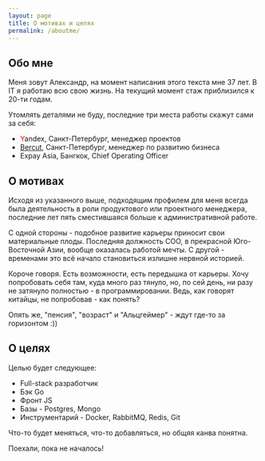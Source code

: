 ```yaml
---
layout: page
title: О мотивах и целях
permalink: /aboutme/
---
```

## Обо мне
Меня зовут Александр, на момент написания этого текста мне 37 лет.
В IT я работаю всю свою жизнь. На текущий момент стаж приблизился к 20-ти годам.

Утомлять деталями не буду, последние три места работы скажут сами за себя:
* <span style="color:red">Y</span>andex, Санкт-Петербург, менеджер проектов
* [Bercut](http://bercut.com/about/), Санкт-Петербург, менеджер по развитию бизнеса
* Expay Asia, Бангкок, Chief Operating Officer

## О мотивах
Исходя из указанного выше, подходящим профилем для меня всегда была деятельность в роли продуктового или проектного менеджера, последние лет пять сместившаяся больше к административной работе.

С одной стороны - подобное развитие карьеры приносит свои материальные плоды. Последняя должность COO, в прекрасной Юго-Восточной Азии, вообще оказалась работой мечты. С другой - временами это всё начало становиться излишне нервной историей.

Короче говоря. Есть возможности, есть передышка от карьеры.
Хочу попробовать себя там, куда много раз тянуло, но, по сей день, ни разу не затянуло полностью - в программировании.
Ведь, как говорят китайцы, не попробовав - как понять?

Опять же, "пенсия", "возраст" и "Альцгеймер" - ждут где-то за горизонтом :))
## О целях

Целью будет следующее:
* Full-stack разработчик
* Бэк Go
* Фронт JS
* Базы - Postgres, Mongo
* Инструментарий - Docker, RabbitMQ, Redis, Git

Что-то будет меняться, что-то добавляться, но общяя канва понятна.

Поехали, пока не началось!